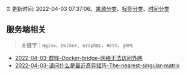 :alarm_clock: 更新时间: 2022-04-03 07:37:06。[来源分类](../README.md)、[标签分类](../TAGS.md)、[时间分类](../TIMELINE.md)

## 服务端相关


> 关键字：`Nginx`、`Docker`、`GraphQL`、`REST`、`gRPC`



- [2022-04-03-群晖-Docker-bridge-网络无法访问外网](https://www.v2ex.com/t/844720) 
- [2022-04-03-请问什么是最近奇异矩阵-The-nearest-singular-matrix](https://www.v2ex.com/t/844706) 